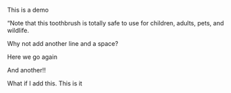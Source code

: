 This is a demo

“Note that this toothbrush is totally safe to use for children, adults, pets, and wildlife.

Why not add another line and a space?

Here we go again

And another!!

What if I add this. This is it
